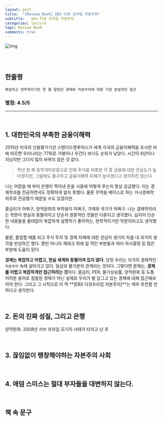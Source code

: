 ```yaml
---
layout: post
title:  "[Review_Book] EBS 다큐 프라임 자본주의"
subtitle:   ebs 다큐 프라임 자본주의
categories: lecture
tags: Review Book 
comments: true
---
```




![img](https://drive.google.com/uc?id=1ns5HzwgbAfs5TDs61_ii03K4Wj7MrP2T)



<br><br>

## 한줄평
`복잡하고 현학적이기만 한 줄 알았던 경제와 자본주의에 대한 가장 본질적인 접근`
### 별점: 4.5/5
---
<br>

## 1. 대한민국의 부족한 금융이해력
2015년 미국의 신용평가기관 스탠다드앤푸어스가 세계 각국의 금융이해력을 조사한 바에 따르면 우리나라는 77위로 가봉이나 우간다 보다도 순위가 낮았다. 시간이 6년이나 지났지만 그다지 많이 바뀌지 않은 것 같다. 
> 작년 한 해 동학개미운동으로 인해 주식을 비롯한 각 종 금융에 대한 관심도가 높아졌지만, 그럼에도 불구하고 금융이해력 자체가 높아졌다고 생각하진 않는다. 

나는 어렸을 때 부터 은행이 찍어낸 돈을 시중에 어떻게 푸는지 항상 궁금했다. 이는 경제학과를 전공하면서도 정확하게 알지 못했다. 물론 무역을 베이스로 하는 거시경제학 위주로 전공했기 때문일 수도 있겠지만.

콜금리가 어쩌구, 양적완화의 부작용이 어쩌구, 가계와 국가가 어쩌구. 나는 경제학이라는 학문이 현실과 동떨어지고 단순히 원론적인 것들만 다룬다고 생각했다. 심지어 단순한 내용들을 쓸데없이 복잡하게 설명하기 좋아하는, 현학적이기만 학문이라고도 생각했다. 

물론, 졸업할 때쯤 되고 주식 투자 및 경제 자체에 대한 관심이 생기자 차츰 내 과거의 생각을 반성하긴 했다. 뿐만 아니라 제테크 외에 일 적인 부분들과 여러 의사결정 등 많은 부분에 도움이 된다. 

**경제는 복잡하고 어렵고, 현실 세계와 동떨어져 있지 않다.** 당장 우리는 지극히 경제적인 `자본주의` 속에 살아가고 있다. 일상과 불가분의 관계라는 것이다. 그렇다면 문제는, **경제를 어렵고 복잡하게만 접근하려는 것**이다. 콜금리, PER, 물가상승률, 양적완화 등 도통 어려운 용어로 점철된 경제가 아닌 실제로 우리가 발 담그고 있는 경제에 대해 접근해보아야 한다. 그리고 그 시작으로 이 책 **[EBS 다큐프라임 자본주의]**는 매우 추천할 만 하다고 생각한다. 

<br>

## 2. 돈의 진짜 성질, 그리고 은행
양적완화. 2008년 서브 프라임 모기지 사태가 터지고 난 후  

<br>

## 3. 끊임없이 팽창해야하는 자본주의 사회

<br>

## 4. 애덤 스미스는 절대 부자들을 대변하지 않는다.

<br>



## 책 속 문구